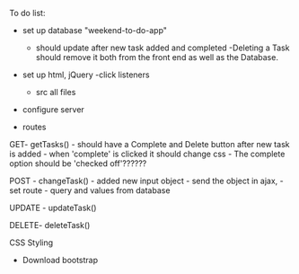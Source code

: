 To do list:
- set up database "weekend-to-do-app"
    - should update after new task added
         and completed
    -Deleting a Task should remove it both from the front end as well as the Database.

- set up html, jQuery
    -click listeners
    - src all files

- configure server
- routes


GET- getTasks()
    - should have a Complete and Delete button after new task is added
        - when 'complete' is clicked it should change css
        - The complete option should be 'checked off'??????

POST - changeTask()
    - added new input object
    - send the object in ajax, 
    - set route - query and values from database

UPDATE - updateTask()

DELETE- deleteTask()

CSS Styling
- Download bootstrap



